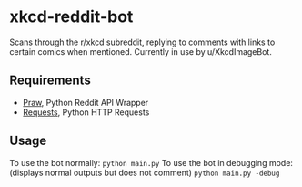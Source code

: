 # xkcd-reddit-bot
Scans through the r/xkcd subreddit, replying to comments with links to certain comics when mentioned. Currently in use by u/XkcdImageBot.

## Requirements
* [Praw](https://github.com/praw-dev/praw), Python Reddit API Wrapper
* [Requests](https://github.com/requests/requests), Python HTTP Requests

## Usage
To use the bot normally:
    ```python main.py```
To use the bot in debugging mode: (displays normal outputs but does not comment)
    ```python main.py -debug```
